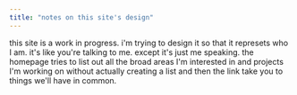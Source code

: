 ```yaml
---
title: "notes on this site's design"
---
```


this site is a work in progress. i'm trying to design it so that it represets who I am. it's like you're talking to me. except it's just me speaking. the homepage tries to list out all the broad areas I'm interested in and projects I'm working on without actually creating a list and then the link take you to things we'll have in common.

